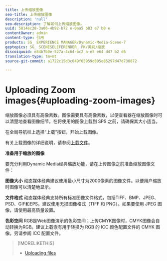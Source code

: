 ```yaml
---
title: 上传缩放图像
seo-title: 上传缩放图像
description: 'null'
seo-description: 了解如何上传缩放图像。
uuid: 5814ec28-3a06-4b92-b72 e-0aa5 b83 e7 b0 e
contentOwner: admin
content-type: 引用
products: SG_ EXPERIENCE MANAGER/Dynamic-Media-Scene-7
geptopics: SG_ SCENESELEFERENDER_ PK/类别/缩放
discoiquuid: e84b7b0e-527a-4c64-bc2 a-e5 e64 d47 b2 d6
translation-type: tm+mt
source-git-commit: a1722c15d3c049f05959d895e85297d47d730872

---
```



# Uploading Zoom images{#uploading-zoom-images}

缩放图像必须具有高像素数。图像需要具有高像素数，以便查看器在缩放图像时可以清楚地查看图像细节。在将使用的图像上载到 SPS 之前，请确保其大小适当。

在全局导航栏上选择“上载”按钮，开始上载图像。

有关上载图像的详细说明，请参阅[上载文件](uploading-files.md#uploading_files)。

**准备用于缩放的图像**

要充分利用Dynamic Media经典缩放功能，请在上传图像之前准备缩放图像文件：

**图像大小** 动态媒体经典建议使用最小尺寸为2000像素的图像文件。以便用户缩放时图像可以清楚地显示。

**文件格式** 动态媒体经典支持所有标准图像文件格式，包括TIFF、BMP、JPEG、PSD、GIF和EPS。建议使用无损图像格式（TIFF 和 PNG）。如果要使用 JPEG 图像，请使用最高质量设置。

**色彩空间** RGB是Web图像演示的色彩空间；上传CMYK图像时，CMYK图像会自动转换为RGB。建议上载嵌有用于转换为 RGB 的 ICC 颜色配置文件的 CMYK 图像。另请参阅 ICC 配置文件。

>[!MORELIKETHIS]
>
>* [Uploading files](uploading-files.md#uploading_files)

